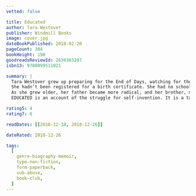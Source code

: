 ```yaml
---
vetted: false

title: Educated
author: Tara Westover
publisher: Windmill Books
image: cover.jpg
dateBookPublished: 2018-02-20
pageCount: 384
bookHeight: 198
goodreadsReviewId: 2630383207
isbn13: 9780099511021

summary: |
  Tara Westover grew up preparing for the End of Days, watching for the sun to darken, for the moon to drip as if with blood. She spent her summers bottling peaches and her winters rotating emergency supplies, hoping that when the World of Men failed, her family would continue on, unaffected.
  She hadn’t been registered for a birth certificate. She had no school records because she’d never set foot in a classroom, and no medical records because her father didn’t believe in doctors or hospitals. According to the state and federal government, she didn’t exist.
  As she grew older, her father became more radical, and her brother, more violent. At sixteen Tara decided to educate herself. Her struggle for knowledge would take her far from her Idaho mountains, over oceans and across continents, to Harvard and to Cambridge. Only then would she wonder if she’d travelled too far. If there was still a way home.
  EDUCATED is an account of the struggle for self-invention. It is a tale of fierce family loyalty, and of the grief that comes with the severing of the closest of ties. With the acute insight that distinguishes all great writers, from her singular experience Westover has crafted a universal coming-of-age story that gets to the heart of what an education is and what it offers: the perspective to see one's life through new eyes, and the will to change it.

rating5: 4
rating7: 6

readDates: [[2018-12-18, 2018-12-26]]

dateRated: 2018-12-26

tags:
  [
    genre-biography-memoir,
    type-non-fiction,
    form-paperback,
    sub-abuse,
    book-club,
  ]
---
```

